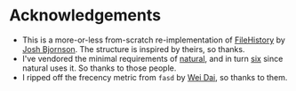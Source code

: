 # Acknowledgements

- This is a more-or-less from-scratch re-implementation of [FileHistory](https://github.com/FichteFoll/FileHistory) by [Josh Bjornson](https://github.com/FichteFoll). The structure is inspired by theirs, so thanks.
- I've vendored the minimal requirements of [natural](https://natural.readthedocs.io/en/latest/), and in turn [six](https://github.com/benjaminp/six)  since natural uses it. So thanks to those people.
- I ripped off the frecency metric from `fasd` by [Wei Dai](https://github.com/clvv), so thanks to them.
